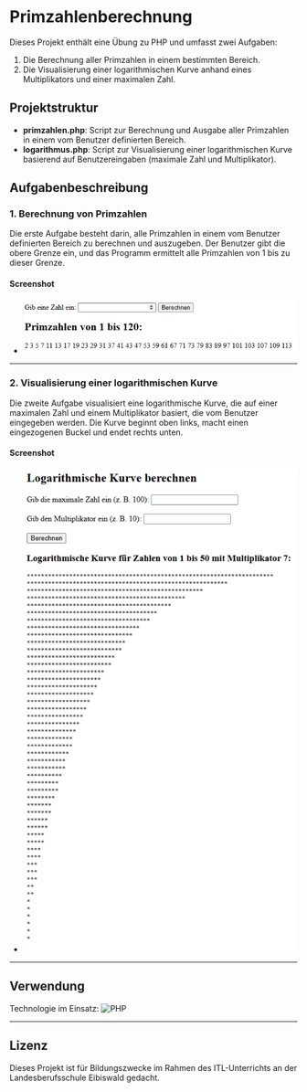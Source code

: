 # Primzahlenberechnung

Dieses Projekt enthält eine Übung zu PHP und umfasst zwei Aufgaben:
1. Die Berechnung aller Primzahlen in einem bestimmten Bereich.
2. Die Visualisierung einer logarithmischen Kurve anhand eines Multiplikators und einer maximalen Zahl.

## Projektstruktur
- **primzahlen.php**: Script zur Berechnung und Ausgabe aller Primzahlen in einem vom Benutzer definierten Bereich.
- **logarithmus.php**: Script zur Visualisierung einer logarithmischen Kurve basierend auf Benutzereingaben (maximale Zahl und Multiplikator).

## Aufgabenbeschreibung

### 1. Berechnung von Primzahlen
Die erste Aufgabe besteht darin, alle Primzahlen in einem vom Benutzer definierten Bereich zu berechnen und auszugeben. Der Benutzer gibt die obere Grenze ein, und das Programm ermittelt alle Primzahlen von 1 bis zu dieser Grenze.

#### Screenshot
- ![Primzahlen](https://github.com/dino-2602/Primzahlenberechnung/blob/main/Primzahlen_%26_Logarithmus/screenshots/Primzahlenberechnung.png)

---

### 2. Visualisierung einer logarithmischen Kurve
Die zweite Aufgabe visualisiert eine logarithmische Kurve, die auf einer maximalen Zahl und einem Multiplikator basiert, die vom Benutzer eingegeben werden. Die Kurve beginnt oben links, macht einen eingezogenen Buckel und endet rechts unten.

#### Screenshot
- ![Logarithmische Kurve](https://github.com/dino-2602/Primzahlenberechnung/blob/main/Primzahlen_%26_Logarithmus/screenshots/Logarithmische%20Kurve%20berechnen.png)

---

## Verwendung
Technologie im Einsatz:
![PHP](https://img.shields.io/badge/PHP-%23777BB4.svg?&style=for-the-badge&logo=php&logoColor=white)

---

## Lizenz
Dieses Projekt ist für Bildungszwecke im Rahmen des ITL-Unterrichts an der Landesberufsschule Eibiswald gedacht.
